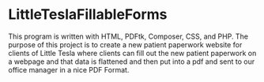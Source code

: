 # LittleTeslaFillableForms
This program is written with HTML, PDFtk, Composer, CSS, and PHP.
The purpose of this project is to create a new patient paperwork website for clients of Little Tesla where 
clients can fill out the new patient paperwork on a webpage and that data is flattened and then put into a pdf
and sent to our office manager in a nice PDF Format. 
